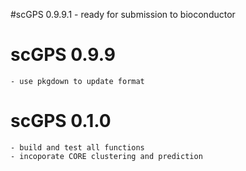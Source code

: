#scGPS 0.9.9.1
    - ready for submission to bioconductor
# scGPS 0.9.9
    - use pkgdown to update format
# scGPS 0.1.0
    - build and test all functions 
    - incoporate CORE clustering and prediction 
